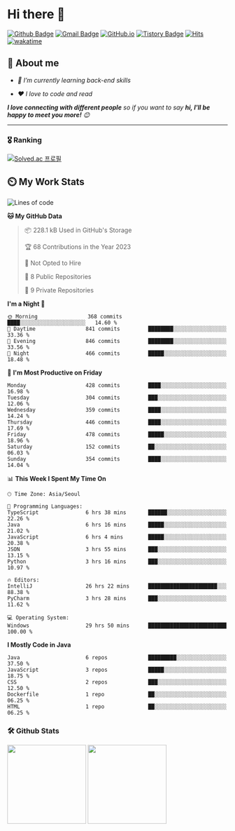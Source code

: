 # Hi there 👋
[![Github Badge](https://img.shields.io/badge/-uiw6unoh-grey?style=flat&logo=github&logoColor=white&link=https://github.com/uiw6unoh/)](https://www.github.com/uiw6unoh/) 
[![Gmail Badge](https://img.shields.io/badge/-uiw6unoh@naver.com-c14438?style=flat&logo=Gmail&logoColor=white&link=mailto:uiw6unoh@naver.com)](mailto:uiw6unoh@naver.com) 
[![GitHub.io](https://img.shields.io/badge/GitHub.io-orange?style=flat&logoColor=white)](https://uiw6unoh.github.io/)
[![Tistory Badge](https://img.shields.io/badge/Tech%20Blog-yellow?style=flat&logoColor=white)](https://#/)
[![Hits](https://hits.seeyoufarm.com/api/count/incr/badge.svg?url=https%3A%2F%2Fgithub.com%2Fuiw6unoh&count_bg=%2379C83D&title_bg=%23555555&icon=&icon_color=%23E7E7E7&title=hits&edge_flat=false)](https://hits.seeyoufarm.com)
[![wakatime](https://wakatime.com/badge/user/54252e40-b19e-45e1-9ec9-fb1c5a26c628.svg)](https://wakatime.com/@54252e40-b19e-45e1-9ec9-fb1c5a26c628)
<!-- [![Portfolio Badge](https://img.shields.io/badge/portfolio-web-blue?style=flat&link=https://github.com/uiw6unoh/)](https://github.com/uiw6unoh/)  -->

## 💬 About me
<em>
 
- 🌱 I’m currently learning back-end skills
 
- ❤️ I love to code and read
</em>

<em><b>I love connecting with different people</b> so if you want to say <b>hi, I'll be happy to meet you more!</b> 😊</em>

---
### 🎖️ Ranking
[![Solved.ac 프로필](http://mazassumnida.wtf/api/v2/generate_badge?boj=uiw6unoh)](https://www.acmicpc.net/user/uiw6unoh)

## ⏲️ My Work Stats
<!--[![uiw6unoh's wakatime stats](https://github-readme-stats.vercel.app/api/wakatime?username=uiw6unoh)]-->

<!--START_SECTION:waka-->
![Lines of code](https://img.shields.io/badge/From%20Hello%20World%20I%27ve%20Written-2.8%20million%20lines%20of%20code-blue)

**🐱 My GitHub Data** 

> 📦 228.1 kB Used in GitHub's Storage 
 > 
> 🏆 68 Contributions in the Year 2023
 > 
> 🚫 Not Opted to Hire
 > 
> 📜 8 Public Repositories 
 > 
> 🔑 9 Private Repositories 
 > 
**I'm a Night 🦉** 

```text
🌞 Morning                368 commits         ████░░░░░░░░░░░░░░░░░░░░░   14.60 % 
🌆 Daytime                841 commits         ████████░░░░░░░░░░░░░░░░░   33.36 % 
🌃 Evening                846 commits         ████████░░░░░░░░░░░░░░░░░   33.56 % 
🌙 Night                  466 commits         █████░░░░░░░░░░░░░░░░░░░░   18.48 % 
```
📅 **I'm Most Productive on Friday** 

```text
Monday                   428 commits         ████░░░░░░░░░░░░░░░░░░░░░   16.98 % 
Tuesday                  304 commits         ███░░░░░░░░░░░░░░░░░░░░░░   12.06 % 
Wednesday                359 commits         ████░░░░░░░░░░░░░░░░░░░░░   14.24 % 
Thursday                 446 commits         ████░░░░░░░░░░░░░░░░░░░░░   17.69 % 
Friday                   478 commits         █████░░░░░░░░░░░░░░░░░░░░   18.96 % 
Saturday                 152 commits         ██░░░░░░░░░░░░░░░░░░░░░░░   06.03 % 
Sunday                   354 commits         ████░░░░░░░░░░░░░░░░░░░░░   14.04 % 
```


📊 **This Week I Spent My Time On** 

```text
🕑︎ Time Zone: Asia/Seoul

💬 Programming Languages: 
TypeScript               6 hrs 38 mins       ██████░░░░░░░░░░░░░░░░░░░   22.26 % 
Java                     6 hrs 16 mins       █████░░░░░░░░░░░░░░░░░░░░   21.02 % 
JavaScript               6 hrs 4 mins        █████░░░░░░░░░░░░░░░░░░░░   20.38 % 
JSON                     3 hrs 55 mins       ███░░░░░░░░░░░░░░░░░░░░░░   13.15 % 
Python                   3 hrs 16 mins       ███░░░░░░░░░░░░░░░░░░░░░░   10.97 % 

🔥 Editors: 
IntelliJ                 26 hrs 22 mins      ██████████████████████░░░   88.38 % 
PyCharm                  3 hrs 28 mins       ███░░░░░░░░░░░░░░░░░░░░░░   11.62 % 

💻 Operating System: 
Windows                  29 hrs 50 mins      █████████████████████████   100.00 % 
```

**I Mostly Code in Java** 

```text
Java                     6 repos             █████████░░░░░░░░░░░░░░░░   37.50 % 
JavaScript               3 repos             █████░░░░░░░░░░░░░░░░░░░░   18.75 % 
CSS                      2 repos             ███░░░░░░░░░░░░░░░░░░░░░░   12.50 % 
Dockerfile               1 repo              ██░░░░░░░░░░░░░░░░░░░░░░░   06.25 % 
HTML                     1 repo              ██░░░░░░░░░░░░░░░░░░░░░░░   06.25 % 
```




<!--END_SECTION:waka-->

### 🛠️ Github Stats <br/>
<p>
  <img height="180em" src="https://github-readme-stats-git-masterrstaa-rickstaa.vercel.app/api?username=uiw6unoh&show_icons=true&include_all_commits=true">
  <img height="180em" src="https://github-readme-stats-git-masterrstaa-rickstaa.vercel.app/api/top-langs/?username=uiw6unoh&layout=compact">
</p>

